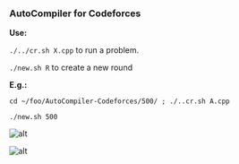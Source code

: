 
### AutoCompiler for Codeforces

**Use:**

`./../cr.sh X.cpp` to run a problem.

`./new.sh R` to create a new round

**E.g.:**

`cd ~/foo/AutoCompiler-Codeforces/500/ ; ./..cr.sh A.cpp`

`./new.sh 500`

![alt](http://i.imgur.com/Y1fsRJb.png)

![alt](http://i.imgur.com/XV7K9TC.png)
